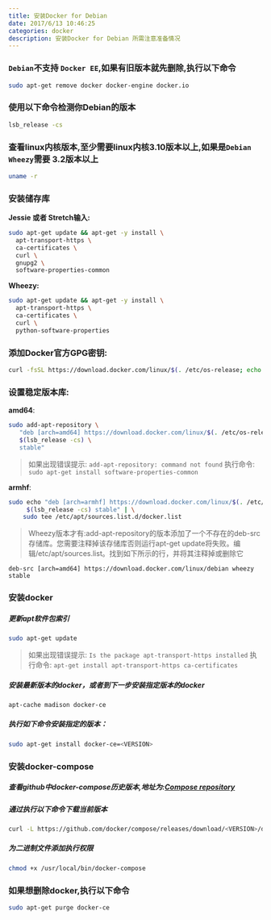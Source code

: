 ```yaml
---
title: 安装Docker for Debian
date: 2017/6/13 10:46:25
categories: docker
description: 安装Docker for Debian 所需注意准备情况
---
```


### `Debian`不支持 `Docker EE`,如果有旧版本就先删除,执行以下命令
```bash
sudo apt-get remove docker docker-engine docker.io
```

### 使用以下命令检测你Debian的版本
```bash
lsb_release -cs
```

### 查看linux内核版本,至少需要linux内核3.10版本以上,如果是`Debian Wheezy`需要 3.2版本以上
```bash
uname -r
```

### 安装储存库
**Jessie 或者 Stretch输入:**
```bash
sudo apt-get update && apt-get -y install \
  apt-transport-https \
  ca-certificates \
  curl \
  gnupg2 \
  software-properties-common
```

**Wheezy:**
```bash
sudo apt-get update && apt-get -y install \
  apt-transport-https \
  ca-certificates \
  curl \
  python-software-properties
```

### 添加Docker官方GPG密钥:
```bash
curl -fsSL https://download.docker.com/linux/$(. /etc/os-release; echo "$ID")/gpg | sudo apt-key add -
```

### 设置稳定版本库:
**amd64**:
```bash
sudo add-apt-repository \
   "deb [arch=amd64] https://download.docker.com/linux/$(. /etc/os-release; echo "$ID") \
   $(lsb_release -cs) \
   stable"
```
> 如果出现错误提示: `add-apt-repository: command not found`
> 执行命令: `sudo apt-get install software-properties-common`

**armhf**:
```bash
sudo echo "deb [arch=armhf] https://download.docker.com/linux/$(. /etc/os-release; echo "$ID") \
     $(lsb_release -cs) stable" | \
    sudo tee /etc/apt/sources.list.d/docker.list
```

>Wheezy版本才有:add-apt-repository的版本添加了一个不存在的deb-src存储库。您需要注释掉该存储库否则运行apt-get update将失败。编辑/etc/apt/sources.list。找到如下所示的行，并将其注释掉或删除它
```
deb-src [arch=amd64] https://download.docker.com/linux/debian wheezy stable
```

### 安装docker

##### 更新apt软件包索引
```bash
sudo apt-get update
```
> 如果出现错误提示: `Is the package apt-transport-https installed`
> 执行命令: `apt-get install apt-transport-https ca-certificates`



##### 安装最新版本的docker，或者到下一步安装指定版本的docker
```bash
apt-cache madison docker-ce
```

##### 执行如下命令安装指定的版本：
```bash
sudo apt-get install docker-ce=<VERSION>
```

### 安装docker-compose

##### 查看github中docker-compose历史版本,地址为:[Compose repository](https://github.com/docker/compose/releases " Compose repository")

##### 通过执行以下命令下载当前版本
```bash
curl -L https://github.com/docker/compose/releases/download/<VERSION>/docker-compose-`uname -s`-`uname -m` > /usr/local/bin/docker-compose
```

##### 为二进制文件添加执行权限
```bash
chmod +x /usr/local/bin/docker-compose
```

### 如果想删除docker,执行以下命令
```bash
sudo apt-get purge docker-ce
```

